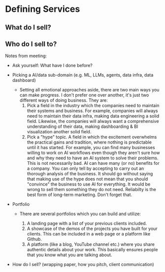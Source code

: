 # Defining Services

## What do I sell?

## Who do I sell to?


Notes from meeting:
- Ask yourself: What have I done before?
- Picking a AI/data sub-domain (e.g. ML, LLMs, agents, data infra, data dashboard)
    * Setting all emotional approaches aside, there are two main ways you can make progress. I don't prefer one over another, it's just two different ways of doing business. They are:
        1) Pick a field in the industry which the companies need to maintain their systems and business. For example, companies will always need to maintain their data infra, making data engineering a solid field. Likewise, the companies will always want a comprehensive understanding of their data, making dashboarding & BI visualization another solid field. 
        2) Pick a "hype" topic. A field in which the excitement overwhelms the practical gains and tradition, where nothing is predictable until it has started. For example, you can find many businesses willing to work on AI workflows even though they aren't sure how and why they need to have an AI system to solve their problems. This is not necessarily bad. AI can have many (or no) benefits for a company. You can only tell by accepting to carry out an thorough analysis of the business. It should go without saying that making use of the hype does not mean that you should "convince" the business to use AI for everything. It would be wrong to sell them something they do not need. Reliabilty is the best form of long-term marketing. Don't forget that.  

- Portfolio
    * There are several portfolios which you can build and utilize:
        
        1) A landing page with a list of your previous clients included.
        2) A showcase of the demos of the projects you have built for your clients. This can be included in a web page or a platform like Github. 
        3) A platform (like a blog, YouTube channel etc.) where you share authentic details about your work. This basically ensures people that you know what you are talking about. 

- How do I sell? (wrapping paper, how you pitch, client communication)
